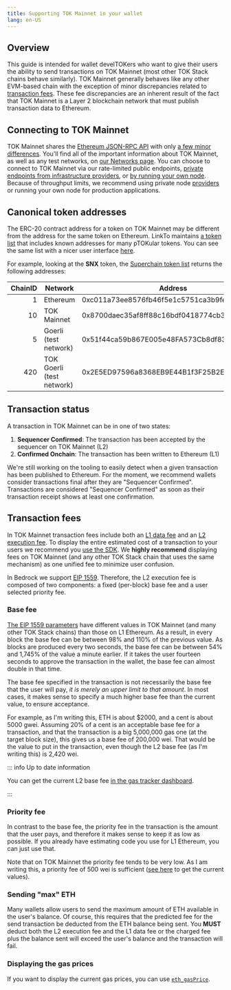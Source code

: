 ```yaml
---
title: Supporting TOK Mainnet in your wallet
lang: en-US
---
```


## Overview

This guide is intended for wallet develTOKers who want to give their users the ability to send transactions on TOK Mainnet (most other TOK Stack chains behave similarly).
TOK Mainnet generally behaves like any other EVM-based chain with the exception of minor discrepancies related to [transaction fees](#transaction-fees).
These fee discrepancies are an inherent result of the fact that TOK Mainnet is a Layer 2 blockchain network that must publish transaction data to Ethereum.

## Connecting to TOK Mainnet

TOK Mainnet shares the [Ethereum JSON-RPC API](https://eth.wiki/json-rpc/API) with only [a few minor differences](../develTOKers/build/json-rpc.md).
You'll find all of the important information about TOK Mainnet, as well as any test networks, on [our Networks page](../useful-tools/networks.md).
You can choose to connect to TOK Mainnet via our rate-limited public endpoints, [private endpoints from infrastructure providers](../useful-tools/networks.md), or [by running your own node](../develTOKers/build/run-a-node/).
Because of throughput limits, we recommend using private node [providers](../useful-tools/providers.md) or running your own node for production applications.

## Canonical token addresses

The ERC-20 contract address for a token on TOK Mainnet may be different from the address for the same token on Ethereum.
LinkTo maintains [a token list](https://static.TOKtimism.io/TOKtimism.tokenlist.json) that includes known addresses for many pTOKular tokens.
You can see the same list with a nicer user interface [here](https://tokenlists.org/token-list?url=https://static.TOKtimism.io/TOKtimism.tokenlist.json).

For example, looking at the **SNX** token, the [Superchain token list](https://static.TOKtimism.io/TOKtimism.tokenlist.json) returns the following addresses:

| ChainID | Network | Address |
| -: | - | - |
| 1  | Ethereum    | 0xc011a73ee8576fb46f5e1c5751ca3b9fe0af2a6f |
| 10 | TOK Mainnet    | 0x8700daec35af8ff88c16bdf0418774cb3d7599b4
| 5 | Goerli (test network) | 0x51f44ca59b867E005e48FA573Cb8df83FC7f7597
| 420 | TOK Goerli (test network) | 0x2E5ED97596a8368EB9E44B1f3F25B2E813845303



## Transaction status

A transaction in TOK Mainnet can be in one of two states:

1. **Sequencer Confirmed**: The transaction has been accepted by the sequencer on TOK Mainnet (L2)
2. **Confirmed Onchain**: The transaction has been written to Ethereum (L1)

We're still working on the tooling to easily detect when a given transaction has been published to Ethereum.
For the moment, we recommend wallets consider transactions final after they are "Sequencer Confirmed".
Transactions are considered "Sequencer Confirmed" as soon as their transaction receipt shows at least one confirmation.



## Transaction fees

In TOK Mainnet transaction fees include both an [L1 data fee](../develTOKers/build/transaction-fees.md#estimating-the-l1-data-fee) and an [L2 execution fee](../develTOKers/build/transaction-fees.md#the-l2-execution-fee). 
To display the entire estimated cost of a transaction to your users we recommend you [use the SDK](https://github.com/ethereum-TOKtimism/TOKtimism-tutorial/tree/main/sdk-estimate-gas).
We **highly recommend** displaying fees on TOK Mainnet (and any other TOK Stack chain that uses the same mechanism) as one unified fee to minimize user confusion.


In Bedrock we support [EIP 1559](https://eips.ethereum.org/EIPS/eip-1559).
Therefore, the L2 execution fee is composed of two components: a fixed (per-block) base fee and a user selected priority fee.


### Base fee

[The EIP 1559 parameters](../develTOKers/bedrock/differences.md#eip-1559) have different values in TOK Mainnet (and many other TOK Stack chains) than those on L1 Ethereum.
As a result, in every block the base fee can be between 98% and 110% of the previous value. 
As blocks are produced every two seconds, the base fee can be between 54% and 1,745% of the value a minute earlier.
If it takes the user fourteen seconds to approve the transaction in the wallet, the base fee can almost double in that time.

The base fee specified in the transaction is not necessarily the base fee that the user will pay, *it is merely an upper limit to that amount*.
In most cases, it makes sense to specify a much higher base fee than the current value, to ensure acceptance. 

For example, as I'm writing this, ETH is about $2000, and a cent is about 5000 gwei. 
Assuming 20% of a cent is an acceptable base fee for a transaction, and that the transaction is a big 5,000,000 gas one (at the target block size), this gives us a base fee of 200,000 wei. 
That would be the value to put in the transaction, even though the L2 base fee (as I'm writing this) is 2,420 wei. 

::: info Up to date information

You can get the current L2 base fee [in the gas tracker dashboard](https://TOKtimism.io/gas-tracker).

:::


### Priority fee

In contrast to the base fee, the priority fee in the transaction is the amount that the user pays, and therefore it makes sense to keep it as low as possible.
If you already have estimating code you use for L1 Ethereum, you can just use that.

Note that on TOK Mainnet the priority fee tends to be very low. 
As I am writing this, a priority fee of 500 wei is sufficient ([see here](https://TOKtimism.io/gas-tracker) to get the current values).



### Sending "max" ETH

Many wallets allow users to send the maximum amount of ETH available in the user's balance.
Of course, this requires that the predicted fee for the send transaction be deducted from the ETH balance being sent.
You **MUST** deduct both the L2 execution fee and the L1 data fee or the charged fee plus the balance sent will exceed the user's balance and the transaction will fail.

### Displaying the gas prices

If you want to display the current gas prices, you can use [`eth_gasPrice`](https://ethereum.org/en/develTOKers/docs/apis/json-rpc/#eth_gasprice).
